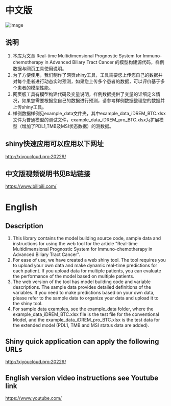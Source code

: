 # 中文版

![image]([https://github.com/YourUsername/YourRepo/blob/master/public/image/yourimage.png](https://github.com/zhangkaicr/iDREM-BTC/blob/main/image/Individual%20dynamic%20prediction.gif))

## 说明

1. 本库为文章 Real-time Multidimensional Prognostic System for Immuno-chemotherapy in Advanced Biliary Tract Cancer 的模型构建源代码，样例数据与网页工具使用说明。
2. 为了方便使用，我们制作了网页shiny工具，工具需要您上传您自己的数据并对每个患者进行动态实时预测，如果您上传多个患者的数据，可以评价基于多个患者的模型性能。
3. 网页版工具有模型构建代码及变量说明，样例数据提供了变量的详细定义情况，如果您需要根据您自己的数据进行预测，请参考样例数据整理您的数据并上传shiny工具。
4. 样例数据样例见example_data文件夹，其中example_data_iDREM_BTC.xlsx文件为普通模型的测试文件，example_data_iDREM_pro_BTC.xlsx为扩展模型（增加了PDL1,TMB及MSI状态数据）的测数据。

## shiny快速应用可以应用以下网址

http://xiyoucloud.pro:20229/

## 中文版视频说明书见B站链接

https://www.bilibili.com/




# English

## Description
1. This library contains the model building source code, sample data and instructions for using the web tool for the article "Real-time Multidimensional Prognostic System for Immuno-chemotherapy in Advanced Biliary Tract Cancer".
2. For ease of use, we have created a web shiny tool. The tool requires you to upload your own data and make dynamic real-time predictions for each patient. If you upload data for multiple patients, you can evaluate the performance of the model based on multiple patients.
3. The web version of the tool has model building code and variable descriptions. The sample data provides detailed definitions of the variables. If you need to make predictions based on your own data, please refer to the sample data to organize your data and upload it to the shiny tool.
4. For sample data examples, see the example_data folder, where the example_data_iDREM_BTC.xlsx file is the test file for the conventional Model, and the example_data_iDREM_pro_BTC.xlsx is the test data for the extended model (PDL1, TMB and MSI status data are added).

## Shiny quick application can apply the following URLs

http://xiyoucloud.pro:20229/
   
## English version video instructions see Youtube link

https://www.youtube.com/
